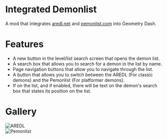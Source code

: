# Integrated Demonlist
A mod that integrates [aredl.net](https://aredl.net) and [pemonlist.com](https://pemonlist.com) into Geometry Dash.

# Features
- A new button in the level/list search screen that opens the demon list.
- A search box that allows you to search for a demon in the list by name.
- Page navigation buttons that allow you to navigate through the list.
- A button that allows you to switch between the AREDL (For classic demons) and the Pemonlist (For platformer demons).
- If on the list, and if enabled, there will be text on the demon's search box that states its position on the list.

# Gallery
![AREDL](hiimjustin000.integrated_demonlist/aredl.png?scale=0.6)\
![Pemonlist](hiimjustin000.integrated_demonlist/pemonlist.png?scale=0.6)